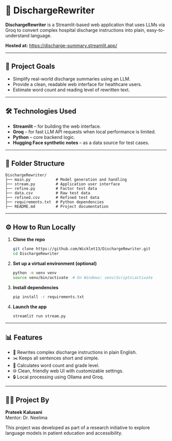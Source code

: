 
# 🏥 DischargeRewriter

**DischargeRewriter** is a Streamlit-based web application that uses  LLMs via Groq 
to convert complex hospital discharge instructions into plain, easy-to-understand language.

**Hosted at:** https://discharge-summary.streamlit.app/

---

## 🚀 Project Goals

- Simplify real-world discharge summaries using an LLM.
- Provide a clean, readable web interface for healthcare users.
- Estimate word count and reading level of rewritten text.

---

## 🛠️ Technologies Used

- **Streamlit** – for building the web interface.
- **Groq** – for fast LLM API requests when local performance is limited.
- **Python** – core backend logic.
- **Hugging Face synthetic notes** – as a data source for test cases.

---

## 📁 Folder Structure

```
DischargeRewriter/
├── main.py           # Model generation and handling
├── stream.py         # Application user interface
├── refine.py         # Factor test data
├── data.csv          # Raw test data
├── refined.csv       # Refined test data
├── requirements.txt  # Python dependencies
├── README.md         # Project documentation
```

---

## ⚙️ How to Run Locally

1. **Clone the repo**

   ```bash
   git clone https://github.com/Wicklet13/DischargeRewriter.git
   cd DischargeRewriter
   ```

2. **Set up a virtual environment (optional)**

   ```bash
   python -m venv venv
   source venv/bin/activate  # On Windows: venv\Scripts\activate
   ```

3. **Install dependencies**

   ```bash
   pip install -r requirements.txt
   ```

4. **Launch the app**

   ```bash
   streamlit run stream.py
   ```

---

## 📊 Features

- 🔄 Rewrites complex discharge instructions in plain English.
- ✂️ Keeps all sentences short and simple.
- 📏 Calculates word count and grade level.
- 🌐 Clean, friendly web UI with customizable settings.
- 🔒 Local processing using Ollama and Groq.

---

## 🙋‍♀️ Project By

**Prateek Kalusani**  
Mentor: Dr. Neelima  

This project was developed as part of a research initiative to explore language models 
in patient education and accessibility.
